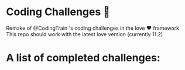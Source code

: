 # Coding Challenges 🚞
Remake of @CodingTrain 's coding challenges in the love ❤️ framework
This repo should work with the latest love version (currently 11.2)

# A list of completed challenges:

